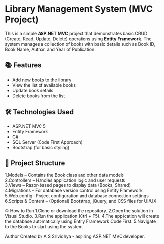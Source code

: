 # Library Management System (MVC Project)

This is a simple **ASP.NET MVC** project that demonstrates basic CRUD (Create, Read, Update, Delete) operations using **Entity Framework**. The system manages a collection of books with basic details such as Book ID, Book Name, Author, and Year of Publication.

## 📚 Features

- Add new books to the library
- View the list of available books
- Update book details
- Delete books from the list

## 🛠 Technologies Used

- ASP.NET MVC 5
- Entity Framework
- C#
- SQL Server (Code First Approach)
- Bootstrap (for basic styling)

## 🔗 Project Structure

1.Models – Contains the Book class and other data models  
2.Controllers – Handles application logic and user requests  
3.Views – Razor-based pages to display data (Books, Shared)  
4.Migrations – For database version control using Entity Framework  
5.Web.config– Project configuration and database connection settings  
6.Scripts & Content – (Optional) Bootstrap, jQuery, and CSS files for UI/UX
  
⚙️ How to Run
1.Clone or download the repository.
2.Open the solution in Visual Studio.
3.Run the application (Ctrl + F5).
4.The application will create the database automatically using Entity Framework Code First.
5.Navigate to the  Books to start using the system.

Author
Created by
A S Srividhya - aspiring ASP.NET MVC developer.

